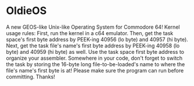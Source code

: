 # OldieOS
A new GEOS-like Unix-like Operating System for Commodore 64!
Kernel usage rules:
First, run the kernel in a c64 emulator.
Then, get the task space's first byte address by PEEK-ing 40956 (lo byte) and 40957 (hi byte).
Next, get the task file's name's first byte address by PEEK-ing 40958 (lo byte) and 40959 (hi byte) as well.
Use the task space first byte address to organize your assembler.
Somewhere in your code, don't forget to switch the task by storing the 16-byte long file-to-be-loaded's name to where the file's name's first byte is at!
Please make sure the program can run before committing.
Thanks!
